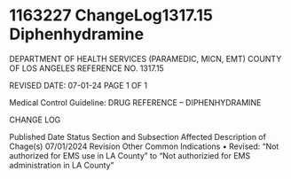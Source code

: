 # 1163227 ChangeLog1317.15 Diphenhydramine

DEPARTMENT OF HEALTH SERVICES (PARAMEDIC, MICN, EMT) 
COUNTY OF LOS ANGELES REFERENCE NO. 1317.15 
 
 
REVISED DATE: 07-01-24                                                              PAGE 1 OF 1 
 
Medical Control Guideline: DRUG REFERENCE – DIPHENHYDRAMINE 
 
CHANGE LOG 
 
Published 
Date 
Status Section and 
Subsection Affected 
Description of Chage(s) 
07/01/2024 Revision Other Common 
Indications 
• Revised: “Not authorized for 
EMS use in LA County” to 
“Not authorizied for EMS 
administration in LA County”
